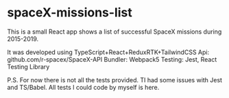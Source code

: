 # spaceX-missions-list

This is a small React app shows a list of successful SpaceX missions during 2015-2019.

It was developed using TypeScript+React+ReduxRTK+TailwindCSS
Api: github.com/r-spacex/SpaceX-API
Bundler: Webpack5
Testing: Jest, React Testing Library

P.S. For now there is not all the tests provided. TI had some issues with Jest and
TS/Babel. All tests I could code by myself is here. 
